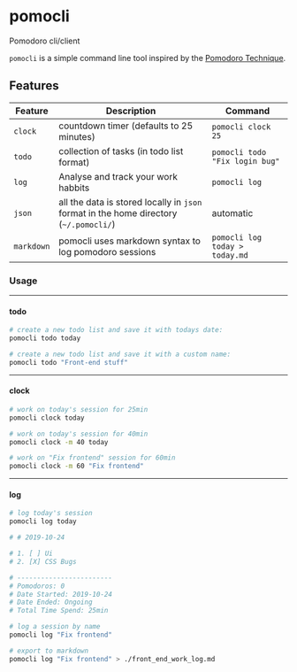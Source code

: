 # pomocli

Pomodoro cli/client

`pomocli` is a simple command line tool inspired by the [Pomodoro Technique](https://en.wikipedia.org/wiki/Pomodoro_Technique).

## Features 

| Feature    | Description                                                                           | Command                        |
|------------|---------------------------------------------------------------------------------------|--------------------------------|
| `clock`    | countdown timer (defaults to 25 minutes)                                              | `pomocli clock 25`             |
| `todo`     | collection of tasks (in todo list format)                                             | `pomocli todo "Fix login bug"` |
| `log`      | Analyse and track your work habbits                                                   | `pomocli log`                  |
| `json`     | all the data is stored locally in `json` format in the home directory (`~/.pomocli/`) | automatic                      |
| `markdown` | pomocli uses markdown syntax to log pomodoro sessions                                 | `pomocli log today > today.md` |

### Usage

---
#### todo

```bash
# create a new todo list and save it with todays date:
pomocli todo today 
```

```bash
# create a new todo list and save it with a custom name:
pomocli todo "Front-end stuff"
```
---
#### clock

```bash
# work on today's session for 25min
pomocli clock today
```

```bash
# work on today's session for 40min
pomocli clock -m 40 today
```

```bash
# work on "Fix frontend" session for 60min
pomocli clock -m 60 "Fix frontend"
```
___

#### log

```bash
# log today's session
pomocli log today

# # 2019-10-24

# 1. [ ] Ui
# 2. [X] CSS Bugs

# ------------------------
# Pomodoros: 0
# Date Started: 2019-10-24
# Date Ended: Ongoing
# Total Time Spend: 25min
```

```bash
# log a session by name
pomocli log "Fix frontend"
```

```bash
# export to markdown
pomocli log "Fix frontend" > ./front_end_work_log.md
```
